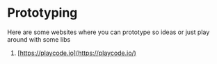 # Prototyping

Here are some websites where you can prototype so ideas or just play around with some libs

1. [https://playcode.io](https://playcode.io/)
